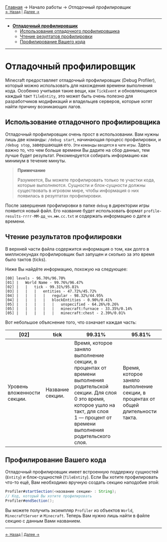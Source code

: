 [Главная](../index) → Начало работы → *Отладочный профилировщик*<br>
<small>[← Назад](Structuring_Your_Mod "Начало работы: Проверка обновлений с Forge") | [Далее →](../Concepts/Sides "Концепции: Стороны")</small>

---

- [**Отладочный профилировщик**](#Debug_Profiler)
  + [Использование отладочного профилировщика](#Using_the_Debug_Profiler)
  + [Чтение резултатов профилировки](#Reading_a_Profiler_result)
  + [Профилирование Вашего кода](#Profiling_your_own_code)

---

# <a name="Debug_Profiler"></a>Отладочный профилировщик
Minecraft предоставляет отладочный профилировщик (Debug Profiler), который можно использовать для нахождения времени выполнения кода. Особенно учитывая такие вещи, как `TickEvent` и обновляющиеся каждый такт `TileEntity`, это может быть очень полезно для разработчиков модификаций и владельцев серверов, которые хотят найти причину возникающих лагов.

## <a name="Using_the_Debug_Profiler"></a>Использование отладочного профилировщика
Отладочный профилировщик очень прост в использовании. Вам нужны лишь две команды: `/debug start`, начинающая процесс профилировки, и `/debug stop`, завершающая его. <small>Эти команды вводятся в чате игры.</small> Здесь важно то, что чем больше времени Вы дадите на сбор данных, тем лучше будет результат. Рекомендуется собирать информацию как минимум в течение минуты.

> **Примечание**
>
> Разумеется, Вы можете профилировать только те участки кода, которые выполняются. Сущности и блок-сущности должны существовать в игровом мире, чтобы информация о них появилась в резултатах профилировки.

После завершения профилировки в папке `debug` в директории игры появится новый файл. Его название будет использовать формат `profile-results-гггг-ММ-дд_чч.мм.сс.txt` и содержать информацию о дате и времени.

## <a name="Reading_a_Profiler_result"></a>Чтение результатов профилировки
В верхней части файла содержится информация о том, как долго в миллисекундах профилировщик был запущен и сколько за это время было тактов (ticks).

Ниже Вы найдёте информацию, похожую на следующее:

```
[00] levels - 96.70%/96.70%
[01] |   World Name - 99.76%/96.47%
[02] |   |   tick - 99.31%/95.81%
[03] |   |   |   entities - 47.72%/45.72%
[04] |   |   |   |   regular - 98.32%/44.95%
[04] |   |   |   |   blockEntities - 0.90%/0.41%
[05] |   |   |   |   |   unspecified - 64.26%/0.26%
[05] |   |   |   |   |   minecraft:furnace - 33.35%/0.14%
[05] |   |   |   |   |   minecraft:chest - 2.39%/0.01%
```

Вот небольшое объяснение того, что означает каждая часть:

| [02] | tick | 99.31% | 95.81% |
|------|------|--------|--------|
| Уровень вложенности секции. | Название секции. | Время, которое заняло выполнение секции, в процентах от времени выполнения родительской секции. Для слоя 0 это время, которое ушло на такт, для слоя 1 — процент от времени выполнения родительского слоя. | Время, которое заняло выполнение секции, в процентах от общей длительности такта. |

## <a name="Profiling_your_own_code"></a>Профилирование Вашего кода
Отладочный профилировщик имеет встроенную поддержку сущностей (`Entity`) и блок-сущностей (`TileEntity`). Если Вы хотите профилировать что-то ещё, Вам необходимо вручную создать секцию наподобие этой:

```Java
Profiler#startSection(<название секции> : String);
// Код, который Вы хотите профилировать
Profiler#endSection();
```

Вы можете получить экземпляр `Profiler` из объектов `World`, `MinecraftServer` и `Minecraft`. Теперь Вам нужно лишь найти в файле секцию с данным Вами названием.

---

<small>[← Назад](Structuring_Your_Mod "Начало работы: Проверка обновлений с Forge") | [Далее →](../Concepts/Sides "Концепции: Стороны")</small>